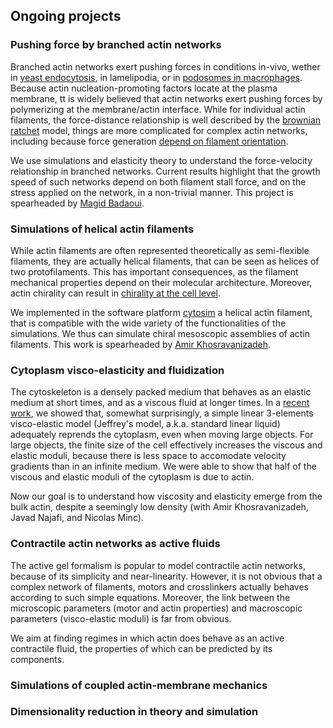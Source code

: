## Ongoing projects  

### Pushing force by branched actin networks
Branched actin networks exert pushing forces in conditions in-vivo, wether in [yeast endocytosis](https://www.sciencedirect.com/science/article/pii/S0092867418308006), in lamelipodia, or in [podosomes in macrophages](https://www.nature.com/articles/s41467-022-30652-6).  Because actin nucleation-promoting factors locate at the plasma membrane, tt is widely believed that actin networks exert pushing forces by polymerizing at the membrane/actin interface. While for individual actin filaments, the force-distance relationship is well described by the [brownian ratchet](https://www.cell.com/biophysj/pdf/S0006-3495(93)81035-X.pdf) model, things are more complicated for complex actin networks, including because force generation [depend on filament orientation](https://pubmed.ncbi.nlm.nih.gov/27002174/).

We use simulations and elasticity theory to understand the force-velocity relationship in branched networks. Current results highlight that the growth speed of such networks depend on both filament stall force, and on the stress applied on the network, in a non-trivial manner. This project is spearheaded by [Magid Badaoui](https://www.ijm.fr/linstitut/annuaire/name/magid-badaoui/).

### Simulations of helical actin filaments
While actin filaments are often represented theoretically as semi-flexible filaments, they are actually helical filaments, that can be seen as helices of two protofilaments. This has important consequences, as the filament mechanical properties depend on their molecular architecture. Moreover, actin chirality can result in [chirality at the cell level](https://pubmed.ncbi.nlm.nih.gov/30467170/).
 
We implemented in the software platform [cytosim](https://gitlab.com/f-nedelec/cytosim) a helical actin filament, that is compatible with the wide variety of the functionalities of the simulations. We thus can simulate chiral mesoscopic assemblies of actin filaments. This work is spearheaded by [Amir Khosravanizadeh](https://www.ijm.fr/linstitut/annuaire/name/amir-khosravanizadeh/).

### Cytoplasm visco-elasticity and fluidization 
The cytoskeleton is a densely packed medium that behaves as an elastic medium at short times, and as a viscous fluid at longer times. In a [recent work](https://www.biorxiv.org/content/10.1101/2022.09.27.509722.abstract), we showed that, somewhat surprisingly, a simple linear 3-elements visco-elastic model (Jeffrey's model, a.k.a. standard linear liquid) adequately reprends the cytoplasm, even when moving large objects. For large objects, the finite size of the cell effectively increases the viscous and elastic moduli, because there is less space to accomodate velocity gradients than in an infinite medium. We were able to show that half of the viscous and elastic moduli of the cytoplasm is due to actin.

Now our goal is to understand how viscosity and elasticity emerge from the bulk actin, despite a seemingly low density (with Amir Khosravanizadeh, Javad Najafi, and Nicolas Minc).

### Contractile actin networks as active fluids
The active gel formalism is popular to model contractile actin networks, because of its simplicity and near-linearity. However, it is not obvious that a complex network of filaments, motors and crosslinkers actually behaves according to such simple equations. Moreover, the link between the microscopic parameters (motor and actin properties) and macroscopic parameters (visco-elastic moduli) is far from obvious.

We aim at finding regimes in which actin does behave as an active contractile fluid, the properties of which can be predicted by its components.

### Simulations of coupled actin-membrane mechanics

### Dimensionality reduction in theory and simulation